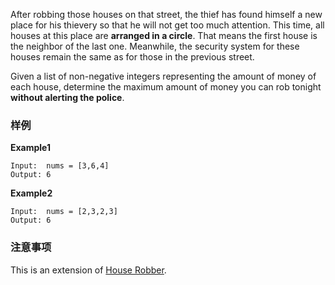 <div class="problem-modal-description problem-description-markdown light"><div class="problem-modal-description-main"><div class="rendered-markdown markdown-body sample-markdown "><p>After robbing those houses on that street, the thief has found himself a new place for his thievery so that he will not get too much attention. This time, all houses at this place are <strong>arranged in a circle</strong>. That means the first house is the neighbor of the last one. Meanwhile, the security system for these houses remain the same as for those in the previous street.</p>
<p>Given a list of non-negative integers representing the amount of money of each house, determine the maximum amount of money you can rob tonight <strong>without alerting the police</strong>.</p>
</div></div><div class="problem-modal-description-example"><h3><span>样例</span></h3><div class="rendered-markdown markdown-body sample-markdown "><p><strong>Example1</strong></p>
<pre><code>Input:  nums = [3,6,4]
Output: 6
</code></pre>
<p><strong>Example2</strong></p>
<pre><code>Input:  nums = [2,3,2,3]
Output: 6
</code></pre>
</div></div><div class="problem-modal-description-notice"><h3><span>注意事项</span></h3><div class="rendered-markdown markdown-body sample-markdown "><p>This is an extension of <a href="http://www.lintcode.com/problem/house-robber/" title="House Robber" target="_blank">House Robber</a>.</p>
</div></div></div>